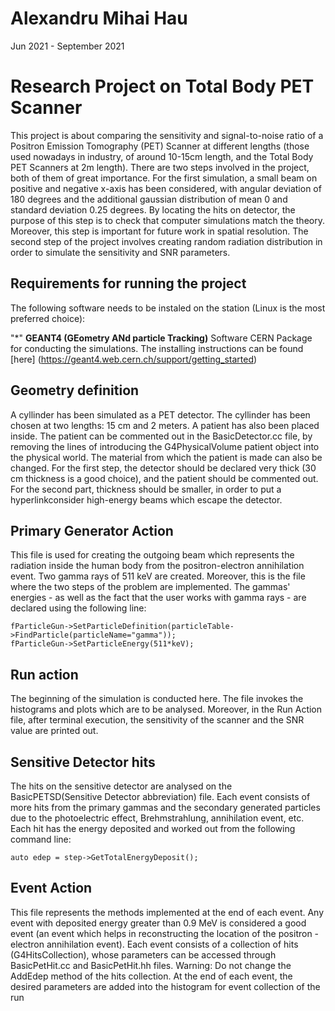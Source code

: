 # Alexandru Mihai Hau
Jun 2021 - September 2021

# Research Project on Total Body PET Scanner

This project is about comparing the sensitivity and signal-to-noise ratio of a Positron Emission Tomography (PET) Scanner at different lengths (those used nowadays in industry, of around 10-15cm length, and the Total Body PET Scanners at 2m length). There are two steps involved in the project, both of them of great importance. For the first simulation, a small beam on positive and negative x-axis has been considered, with angular deviation of 180 degrees and the additional gaussian distribution of mean 0 and standard deviation 0.25 degrees. By locating the hits on detector, the purpose of this step is to check that computer simulations match the theory. Moreover, this step is important for future work in spatial resolution. The second step of the project involves creating random radiation distribution in order to simulate the sensitivity and SNR parameters.

## Requirements for running the project

The following software needs to be instaled on the station (Linux is the most preferred choice):

"*" **GEANT4 (GEometry ANd particle Tracking)** Software CERN Package for conducting the simulations. The installing instructions can be found [here]                (https://geant4.web.cern.ch/support/getting_started)


## Geometry definition

A cyllinder has been simulated as a PET detector. The cyllinder has been chosen at two lengths: 15 cm and 2 meters. A patient has also been placed inside. The patient can be commented out in the BasicDetector.cc file, by removing the lines of introducing the G4PhysicalVolume patient object into the physical world. The material from which the patient is made can also be changed. For the first step, the detector should be declared very thick (30 cm thickness is a good choice), and the patient should be commented out. For the second part, thickness should be smaller, in order to put a hyperlinkconsider high-energy beams which escape the detector.

## Primary Generator Action

This file is used for creating the outgoing beam which represents the radiation inside the human body from the positron-electron annihilation event. Two gamma rays of 511 keV are created. Moreover, this is the file where the two steps of the problem are implemented. The gammas' energies - as well as the fact that the user works with gamma rays - are declared using the following line:

```
fParticleGun->SetParticleDefinition(particleTable->FindParticle(particleName="gamma"));
fParticleGun->SetParticleEnergy(511*keV);

```
## Run action

The beginning of the simulation is conducted here. The file invokes the histograms and plots which are to be analysed. Moreover, in the Run Action file, after terminal execution, the sensitivity of the scanner and the SNR value are printed out. 

## Sensitive Detector hits

The hits on the sensitive detector are analysed on the BasicPETSD(Sensitive Detector abbreviation) file. Each event consists of more hits from the primary gammas and the secondary generated particles due to the photoelectric effect, Brehmstrahlung, annihilation event, etc. Each hit has the energy deposited and worked out from the following command line:

```
auto edep = step->GetTotalEnergyDeposit();

```

## Event Action

This file represents the methods implemented at the end of each event. Any event with deposited energy greater than 0.9 MeV is considered a good event (an event which helps in reconstructing the location of the positron - electron annihilation event). Each event consists of a collection of hits (G4HitsCollection), whose parameters can be accessed through BasicPetHit.cc and BasicPetHit.hh files. Warning: Do not change the AddEdep method of the hits collection. At the end of each event, the desired parameters are added into the histogram for event collection of the run
